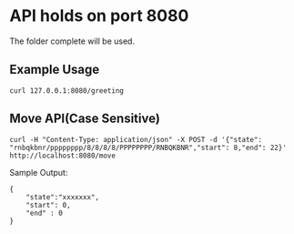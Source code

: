 # API holds on port 8080

The folder complete will be used.

## Example Usage

```
curl 127.0.0.1:8080/greeting
```

## Move API(Case Sensitive)
```
curl -H "Content-Type: application/json" -X POST -d '{"state": "rnbqkbnr/pppppppp/8/8/8/8/PPPPPPPP/RNBQKBNR","start": 8,"end": 22}' http://localhost:8080/move
```
Sample Output:
```
{
    "state":"xxxxxxx",
    "start": 0,
    "end" : 0
}
```
